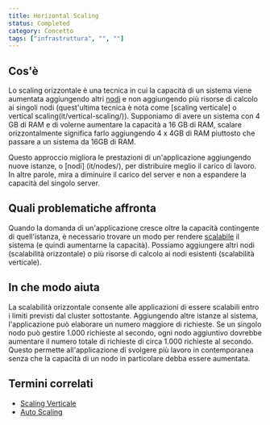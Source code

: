 ```yaml
---
title: Horizontal Scaling
status: Completed
category: Concetto
tags: ["infrastruttura", "", ""]
---
```


## Cos'è

Lo scaling orizzontale è una tecnica in cui la capacità di un sistema viene aumentata aggiungendo altri [nodi](it/nodes/) 
e non aggiungendo più risorse di calcolo ai singoli nodi (quest'ultima tecnica è nota come [scaling verticale] o vertical scaling(it/vertical-scaling/)). 
Supponiamo di avere un sistema con 4 GB di RAM e di volerne aumentare la capacità a 16 GB di RAM, 
scalare orizzontalmente significa farlo aggiungendo 4 x 4GB di RAM piuttosto che passare a un sistema da 16GB di RAM.

Questo approccio migliora le prestazioni di un'applicazione aggiungendo nuove istanze, o [nodi] (it/nodes/), 
per distribuire meglio il carico di lavoro. 
In altre parole, mira a diminuire il carico del server 
e non a espandere la capacità del singolo server.

## Quali problematiche affronta

Quando la domanda di un'applicazione cresce oltre la capacità contingente di quell'istanza, 
è necessario trovare un modo per rendere [scalabile](it/scalability/) il sistema (e quindi aumentarne la capacità).
Possiamo aggiungere altri nodi (scalabilità orizzontale) 
o più risorse di calcolo ai nodi esistenti (scalabilità verticale).

## In che modo aiuta

La scalabilità orizzontale consente alle applicazioni di essere scalabili entro i limiti previsti dal cluster sottostante. 
Aggiungendo altre istanze al sistema, l'applicazione può elaborare un numero maggiore di richieste. 
Se un singolo nodo può gestire 1.000 richieste al secondo, 
ogni nodo aggiuntivo dovrebbe aumentare il numero totale di richieste di circa 1.000 richieste al secondo. 
Questo permette all'applicazione di svolgere più lavoro in contemporanea 
senza che la capacità di un nodo in particolare debba essere aumentata.


## Termini correlati

* [Scaling Verticale](it/vertical-scaling/)
* [Auto Scaling](it/auto-scaling/)



